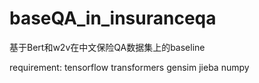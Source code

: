 # baseQA_in_insuranceqa
基于Bert和w2v在中文保险QA数据集上的baseline

requirement:
tensorflow
transformers
gensim
jieba
numpy
